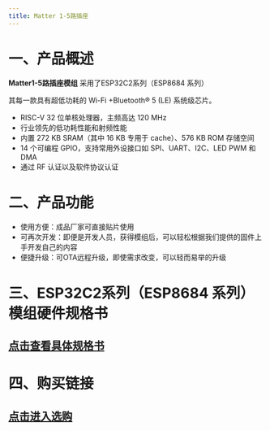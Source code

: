 ```yaml
---
title: Matter 1-5路插座
---
```


# 一、产品概述

**Matter1-5路插座模组** 采用了ESP32C2系列（ESP8684 系列）

其每一款具有超低功耗的 Wi-Fi +Bluetooth® 5 (LE) 系统级芯片。

<!-- ESP8684 系列是极低功耗、高集成度的 MCU 系统级芯片 (SoC)，集成 2.4 GHz Wi-Fi 和低功耗蓝牙 (Bluetooth®
LE) 无线通信，专为物联网 (IoT)、智能家居、工业自动化、医疗保健及消费电子产品等各种应用而设计，具有行业领先的低功耗性能和射频性能。
ESP8684 系列搭载 RISC-V 32 位单核处理器，工作频率高达 120 MHz。芯片支持二次开发，无需使用其他微控
制器或处理器。
ESP8684 系列芯片是业内集成度领先的 Wi-Fi + Bluetooth 5 (LE) 解决方案，集成了完整的发射/接收射频功能，
包括天线开关、射频 balun、功率放大器、低噪声放大器、滤波器、电源管理模块和先进的自校准电路，极大减少了印刷电路板 (PCB) 的面积。
ESP8684 系列芯片还集成了先进的自校准电路，实现了动态自动调整，可以消除外部电路的缺陷，更好地适应外部环境的变化。 -->

- RISC-V 32 位单核处理器，主频高达 120 MHz
- 行业领先的低功耗性能和射频性能
- 内置 272 KB SRAM（其中 16 KB 专用于 cache）、576 KB ROM 存储空间
- 14 个可编程 GPIO，支持常用外设接口如 SPI、UART、I2C、LED PWM 和 DMA
- 通过 RF 认证以及软件协议认证

# 二、产品功能

- 使用方便：成品厂家可直接贴片使用
- 可再次开发：即便是开发人员，获得模组后，可以轻松根据我们提供的固件上手开发自己的内容
- 便捷升级：可OTA远程升级，即使需求改变，可以轻而易举的升级


# 三、ESP32C2系列（ESP8684 系列）模组硬件规格书

## [点击查看具体规格书](../../download/matter/socket1_5_datasheet.md)

# 四、购买链接

## [点击进入选购](../../buy_sample/matter/socket1_5.md)